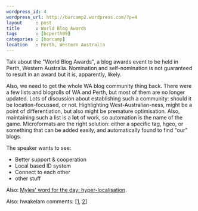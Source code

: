 ```yaml
--- 
wordpress_id: 4
wordpress_url: http://barcamp2.wordpress.com/?p=4
layout     : post
title      : World Blog Awards
tags       : [bcperth09]
categories : [barcamp]
location   : Perth, Western Australia
---
```


Talk about the "World Blog Awards", a blog awards event to be held in Perth,
Western Australia. Nomination and self-nomination is not guaranteed to result
in an award but it is, apparently, likely.

Also, we need to get the whole WA blog community thing back. There were a few
lists and blogrolls of WA and Perth, but most of them are no longer updated.
Lots of discussion about establishing such a community: should it be
location-focussed, or not. Highlighting West-Australian-ness, might be a point
of differentiation, but also might be premature optimisation. Also,
maintaining such a list is a <strong>lot</strong> of work, so automation is
the name of the game. Microformats are the right solution: either a specific
tag, hgeo, or something that can be added easily, and automatically found to
find "our" blogs.

The speaker wants to see:
<ul>
<li>Better support &amp; cooperation</li>
<li>Local based ID system</li>
<li>Connect to each other</li>
<li>other stuff</li>
</ul>

Also: <a href="http://twitter.com/madpilot/statuses/807739897">Myles' word for the day: hyper-localisation</a>.

Also: hwakelam comments: [<a href="http://twitter.com/hwakelam/statuses/807743924">1</a>, <a href="http://twitter.com/hwakelam/statuses/807743610">2</a>]
